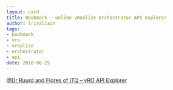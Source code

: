 ```yaml
---
layout: card
title: Bookmark – online vRealize Orchestrator API explorer
author: lrivallain
tags:
- bookmark
- vro
- vrealize
- orchestrator
- api
date: 2018-06-25
---
```


[@Dr Ruurd and Flores of ITQ – vRO API Explorer](http://www.vroapi.com/)
